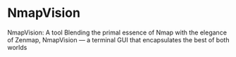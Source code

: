 # NmapVision
 NmapVision: A tool Blending the primal essence of Nmap with the elegance of Zenmap,  NmapVision — a terminal GUI that encapsulates the best of both worlds
